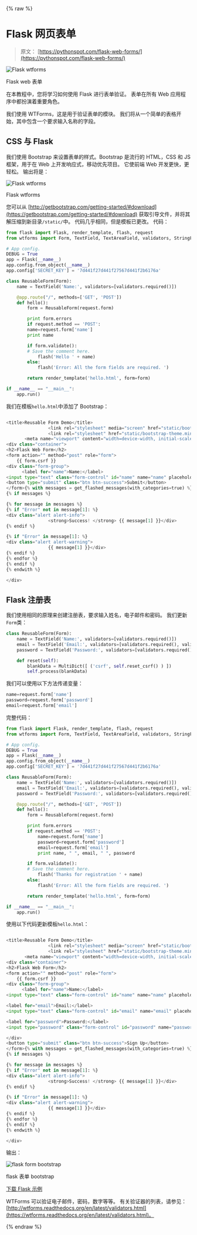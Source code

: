 {% raw %}

# Flask 网页表单

> 原文： [https://pythonspot.com/flask-web-forms/](https://pythonspot.com/flask-web-forms/)

![Flask wtforms](img/e1ecb442d3cf63667cc8d8f265ea6fb7.jpg)

Flask web 表单

在本教程中，您将学习如何使用 Flask 进行表单验证。 表单在所有 Web 应用程序中都扮演着重要角色。

我们使用 WTForms，这是用于验证表单的模块。 我们将从一个简单的表格开始，其中包含一个要求输入名称的字段。

## CSS 与 Flask

我们使用 Bootstrap 来设置表单的样式。Bootstrap 是流行的 HTML，CSS 和 JS 框架，用于在 Web 上开发响应式，移动优先项目。 它使前端 Web 开发更快，更轻松。 输出将是：

![Flask wtforms](img/fcfe05a322371b16b27393f14b96f8b2.jpg)

Flask wtforms

您可以从 [http://getbootstrap.com/getting-started/#download](https://getbootstrap.com/getting-started/#download) 获取引导文件，并将其解压缩到新目录`/static/`中。 代码几乎相同，但是模板已更改。 代码：

```py
from flask import Flask, render_template, flash, request
from wtforms import Form, TextField, TextAreaField, validators, StringField, SubmitField

# App config.
DEBUG = True
app = Flask(__name__)
app.config.from_object(__name__)
app.config['SECRET_KEY'] = '7d441f27d441f27567d441f2b6176a'

class ReusableForm(Form):
    name = TextField('Name:', validators=[validators.required()])

    @app.route("/", methods=['GET', 'POST'])
    def hello():
        form = ReusableForm(request.form)

        print form.errors
        if request.method == 'POST':
        name=request.form['name']
        print name

        if form.validate():
        # Save the comment here.
            flash('Hello ' + name)
        else:
            flash('Error: All the form fields are required. ')

        return render_template('hello.html', form=form)

if __name__ == "__main__":
    app.run()

```

我们在模板`hello.html`中添加了 Bootstrap：

```py

<title>Reusable Form Demo</title>
        	 	<link rel="stylesheet" media="screen" href="static/bootstrap.min.css">
        	 	<link rel="stylesheet" href="static/bootstrap-theme.min.css">
       <meta name="viewport" content="width=device-width, initial-scale=1.0">
<div class="container">
<h2>Flask Web Form</h2>
<form action="" method="post" role="form">
    {{ form.csrf }}
<div class="form-group">
      <label for="name">Name:</label>
<input type="text" class="form-control" id="name" name="name" placeholder="What's your name?"></div>
<button type="submit" class="btn btn-success">Submit</button>
</form>{% with messages = get_flashed_messages(with_categories=true) %}
{% if messages %}

{% for message in messages %}
{% if "Error" not in message[1]: %}
<div class="alert alert-info">
                <strong>Success! </strong> {{ message[1] }}</div>
{% endif %}

{% if "Error" in message[1]: %}
<div class="alert alert-warning">
                {{ message[1] }}</div>
{% endif %}
{% endfor %}
{% endif %}
{% endwith %}

</div>

```

## Flask 注册表

我们使用相同的原理来创建注册表，要求输入姓名，电子邮件和密码。 我们更新`Form`类：

```py
class ReusableForm(Form):
    name = TextField('Name:', validators=[validators.required()])
    email = TextField('Email:', validators=[validators.required(), validators.Length(min=6, max=35)])
    password = TextField('Password:', validators=[validators.required(), validators.Length(min=3, max=35)])

    def reset(self):
        blankData = MultiDict([ ('csrf', self.reset_csrf() ) ])
        self.process(blankData)

```

我们可以使用以下方法传递变量：

```py
name=request.form['name']
password=request.form['password']
email=request.form['email']

```

完整代码：

```py
from flask import Flask, render_template, flash, request
from wtforms import Form, TextField, TextAreaField, validators, StringField, SubmitField

# App config.
DEBUG = True
app = Flask(__name__)
app.config.from_object(__name__)
app.config['SECRET_KEY'] = '7d441f27d441f27567d441f2b6176a'

class ReusableForm(Form):
    name = TextField('Name:', validators=[validators.required()])
    email = TextField('Email:', validators=[validators.required(), validators.Length(min=6, max=35)])
    password = TextField('Password:', validators=[validators.required(), validators.Length(min=3, max=35)])

    @app.route("/", methods=['GET', 'POST'])
    def hello():
        form = ReusableForm(request.form)

        print form.errors
        if request.method == 'POST':
            name=request.form['name']
            password=request.form['password']
            email=request.form['email']
            print name, " ", email, " ", password

        if form.validate():
        # Save the comment here.
            flash('Thanks for registration ' + name)
        else:
            flash('Error: All the form fields are required. ')

        return render_template('hello.html', form=form)

if __name__ == "__main__":
    app.run()

```

使用以下代码更新模板`hello.html`：

```py

<title>Reusable Form Demo</title>
        	 	<link rel="stylesheet" media="screen" href="static/bootstrap.min.css">
        	 	<link rel="stylesheet" href="static/bootstrap-theme.min.css">
       <meta name="viewport" content="width=device-width, initial-scale=1.0">
<div class="container">
<h2>Flask Web Form</h2>
<form action="" method="post" role="form">
    {{ form.csrf }}
<div class="form-group">
      <label for="name">Name:</label>
<input type="text" class="form-control" id="name" name="name" placeholder="What's your name?">

<label for="email">Email:</label>
<input type="text" class="form-control" id="email" name="email" placeholder="Your email will be used to contact you.">

<label for="password">Password:</label>
<input type="password" class="form-control" id="password" name="password" placeholder="Enter a password.">

</div>
<button type="submit" class="btn btn-success">Sign Up</button>
</form>{% with messages = get_flashed_messages(with_categories=true) %}
{% if messages %}

{% for message in messages %}
{% if "Error" not in message[1]: %}
<div class="alert alert-info">
                <strong>Success! </strong> {{ message[1] }}</div>
{% endif %}

{% if "Error" in message[1]: %}
<div class="alert alert-warning">
                {{ message[1] }}</div>
{% endif %}
{% endfor %}
{% endif %}
{% endwith %}

</div>

```

输出：

![flask form bootstrap](img/f7ac284ac78f49d58761139b6641f9fb.jpg)

flask 表单 bootstrap

[下载 Flask 示例](/download-flask-examples/)

WTForms 可以验证电子邮件，密码，数字等等。 有关验证器的列表，请参见：[http://wtforms.readthedocs.org/en/latest/validators.html](https://wtforms.readthedocs.org/en/latest/validators.html)。

{% endraw %}